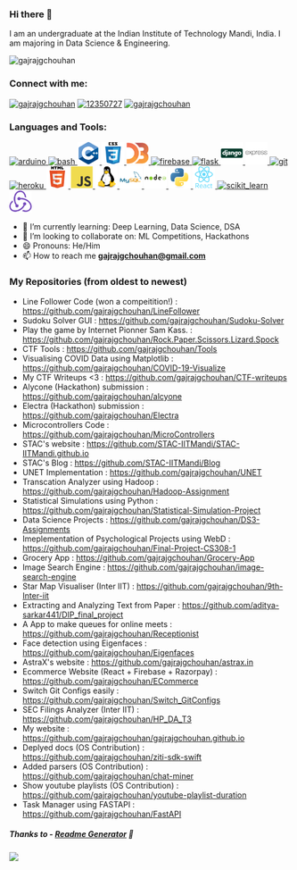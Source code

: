 ### Hi there 👋

I am an undergraduate at the Indian Institute of Technology Mandi, India. I am majoring in Data Science & Engineering.
<p align="left"> <img src="https://komarev.com/ghpvc/?username=gajrajgchouhan&label=Profile%20views&color=0e75b6&style=flat" alt="gajrajgchouhan" /> </p>

<h3 align="left">Connect with me:</h3>
<p align="left">
<a href="https://linkedin.com/in/gajrajgchouhan" target="blank"><img align="center" src="https://raw.githubusercontent.com/rahuldkjain/github-profile-readme-generator/master/src/images/icons/Social/linked-in-alt.svg" alt="gajrajgchouhan" height="30" width="40" /></a>
<a href="https://stackoverflow.com/users/12350727" target="blank"><img align="center" src="https://raw.githubusercontent.com/rahuldkjain/github-profile-readme-generator/master/src/images/icons/Social/stack-overflow.svg" alt="12350727" height="30" width="40" /></a>
<a href="https://kaggle.com/gajrajgchouhan" target="blank"><img align="center" src="https://raw.githubusercontent.com/rahuldkjain/github-profile-readme-generator/master/src/images/icons/Social/kaggle.svg" alt="gajrajgchouhan" height="30" width="40" /></a>
</p>

<h3 align="left">Languages and Tools:</h3>
<p align="left"> <a href="https://www.arduino.cc/" target="_blank"> <img src="https://cdn.worldvectorlogo.com/logos/arduino-1.svg" alt="arduino" width="40" height="40"/> </a> <a href="https://www.gnu.org/software/bash/" target="_blank"> <img src="https://www.vectorlogo.zone/logos/gnu_bash/gnu_bash-icon.svg" alt="bash" width="40" height="40"/> </a> <a href="https://www.w3schools.com/cpp/" target="_blank"> <img src="https://raw.githubusercontent.com/devicons/devicon/master/icons/cplusplus/cplusplus-original.svg" alt="cplusplus" width="40" height="40"/> </a> <a href="https://www.w3schools.com/css/" target="_blank"> <img src="https://raw.githubusercontent.com/devicons/devicon/master/icons/css3/css3-original-wordmark.svg" alt="css3" width="40" height="40"/> </a> <a href="https://d3js.org/" target="_blank"> <img src="https://raw.githubusercontent.com/devicons/devicon/master/icons/d3js/d3js-original.svg" alt="d3js" width="40" height="40"/> </a> <a href="https://firebase.google.com/" target="_blank" rel="noreferrer"> <img src="https://www.vectorlogo.zone/logos/firebase/firebase-icon.svg" alt="firebase" width="40" height="40"/> </a> <a href="https://flask.palletsprojects.com/" target="_blank" rel="noreferrer"> <img src="https://www.vectorlogo.zone/logos/pocoo_flask/pocoo_flask-icon.svg" alt="flask" width="40" height="40"/> </a> <a href="https://www.djangoproject.com/" target="_blank"> <img src="https://raw.githubusercontent.com/devicons/devicon/master/icons/django/django-original.svg" alt="django" width="40" height="40"/> </a> <a href="https://expressjs.com" target="_blank"> <img src="https://raw.githubusercontent.com/devicons/devicon/master/icons/express/express-original-wordmark.svg" alt="express" width="40" height="40"/> </a> <a href="https://git-scm.com/" target="_blank"> <img src="https://www.vectorlogo.zone/logos/git-scm/git-scm-icon.svg" alt="git" width="40" height="40"/> </a> <a href="https://www.w3.org/html/" target="_blank"> <img src="https://www.vectorlogo.zone/logos/heroku/heroku-icon.svg" alt="heroku" width="40" height="40"/> </a> <a href="https://www.w3.org/html/" target="_blank" rel="noreferrer"> <img src="https://raw.githubusercontent.com/devicons/devicon/master/icons/html5/html5-original-wordmark.svg" alt="html5" width="40" height="40"/> </a> <a href="https://developer.mozilla.org/en-US/docs/Web/JavaScript" target="_blank"> <img src="https://raw.githubusercontent.com/devicons/devicon/master/icons/javascript/javascript-original.svg" alt="javascript" width="40" height="40"/> </a> <a href="https://www.linux.org/" target="_blank"> <img src="https://raw.githubusercontent.com/devicons/devicon/master/icons/linux/linux-original.svg" alt="linux" width="40" height="40"/> </a> <a href="https://www.mysql.com/" target="_blank"> <img src="https://raw.githubusercontent.com/devicons/devicon/master/icons/mysql/mysql-original-wordmark.svg" alt="mysql" width="40" height="40"/> </a> <a href="https://nodejs.org" target="_blank"> <img src="https://raw.githubusercontent.com/devicons/devicon/master/icons/nodejs/nodejs-original-wordmark.svg" alt="nodejs" width="40" height="40"/> </a> <a href="https://www.python.org" target="_blank"> <img src="https://raw.githubusercontent.com/devicons/devicon/master/icons/python/python-original.svg" alt="python" width="40" height="40"/> </a> <a href="https://reactjs.org/" target="_blank"> <img src="https://raw.githubusercontent.com/devicons/devicon/master/icons/react/react-original-wordmark.svg" alt="react" width="40" height="40"/> </a> <a href="https://scikit-learn.org/" target="_blank"> <img src="https://upload.wikimedia.org/wikipedia/commons/0/05/Scikit_learn_logo_small.svg" alt="scikit_learn" width="40" height="40"/> </a> <a href="https://redux.js.org" target="_blank" rel="noreferrer"> <img src="https://raw.githubusercontent.com/devicons/devicon/master/icons/redux/redux-original.svg" alt="redux" width="40" height="40"/> </a>  </p>


<!-- - 🔭 I’m currently working on ... 
- 🤔 I’m looking for help with ...
- 💬 Ask me about ...
- ⚡ Fun fact:-->
- 🌱 I’m currently learning: Deep Learning, Data Science, DSA
- 👯 I’m looking to collaborate on: ML Competitions, Hackathons
- 😄 Pronouns: He/Him
- 📫 How to reach me **gajrajgchouhan@gmail.com**

<h3 align="left">My Repositories (from oldest to newest)</h3>

- Line Follower Code (won a compeitition!) : https://github.com/gajrajgchouhan/LineFollower
- Sudoku Solver GUI : https://github.com/gajrajgchouhan/Sudoku-Solver
- Play the game by Internet Pionner Sam Kass. : https://github.com/gajrajgchouhan/Rock.Paper.Scissors.Lizard.Spock
- CTF Tools : https://github.com/gajrajgchouhan/Tools
- Visualising COVID Data using Matplotlib : https://github.com/gajrajgchouhan/COVID-19-Visualize
- My CTF Writeups <3 : https://github.com/gajrajgchouhan/CTF-writeups
- Alycone (Hackathon) submission : https://github.com/gajrajgchouhan/alcyone
- Electra (Hackathon) submission : https://github.com/gajrajgchouhan/Electra
- Microcontrollers Code : https://github.com/gajrajgchouhan/MicroControllers
- STAC's website : https://github.com/STAC-IITMandi/STAC-IITMandi.github.io
- STAC's Blog : https://github.com/STAC-IITMandi/Blog
- UNET Implementation : https://github.com/gajrajgchouhan/UNET
- Transcation Analyzer using Hadoop : https://github.com/gajrajgchouhan/Hadoop-Assignment
- Statistical Simulations using Python : https://github.com/gajrajgchouhan/Statistical-Simulation-Project
- Data Science Projects : https://github.com/gajrajgchouhan/DS3-Assignments
- Imeplementation of Psychological Projects using WebD : https://github.com/gajrajgchouhan/Final-Project-CS308-1
- Grocery App : https://github.com/gajrajgchouhan/Grocery-App
- Image Search Engine : https://github.com/gajrajgchouhan/image-search-engine
- Star Map Visualiser (Inter IIT) : https://github.com/gajrajgchouhan/9th-Inter-iit
- Extracting and Analyzing Text from Paper : https://github.com/aditya-sarkar441/DIP_final_project
- A App to make queues for online meets : https://github.com/gajrajgchouhan/Receptionist
- Face detection using Eigenfaces : https://github.com/gajrajgchouhan/Eigenfaces
- AstraX's website : https://github.com/gajrajgchouhan/astrax.in
- Ecommerce Website (React + Firebase + Razorpay) : https://github.com/gajrajgchouhan/ECommerce
- Switch Git Configs easily : https://github.com/gajrajgchouhan/Switch_GitConfigs
- SEC Filings Analyzer (Inter IIT) : https://github.com/gajrajgchouhan/HP_DA_T3
- My website : https://github.com/gajrajgchouhan/gajrajgchouhan.github.io
- Deplyed docs (OS Contribution) : https://github.com/gajrajgchouhan/ziti-sdk-swift
- Added parsers (OS Contribution) : https://github.com/gajrajgchouhan/chat-miner
- Show youtube playlists (OS Contribution) : https://github.com/gajrajgchouhan/youtube-playlist-duration
- Task Manager using FASTAPI : https://github.com/gajrajgchouhan/FastAPI

<h5>Thanks to - <a href="https://rahuldkjain.github.io/gh-profile-readme-generator/">Readme Generator</a> 🚀 </h5>

![](https://hit.yhype.me/github/profile?user_id=54475046)
